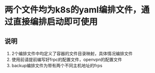 # 两个文件均为k8s的yaml编排文件，通过直接编排启动即可使用
## 说明
1. 2个编排文件中均定义了容器的文件目录映射，具体情况编排文件
2. 使用前请提前编写好frpc的配置文件，openvpn的配置文件
3. backup编排文件为带有两个不同主机地址的frps